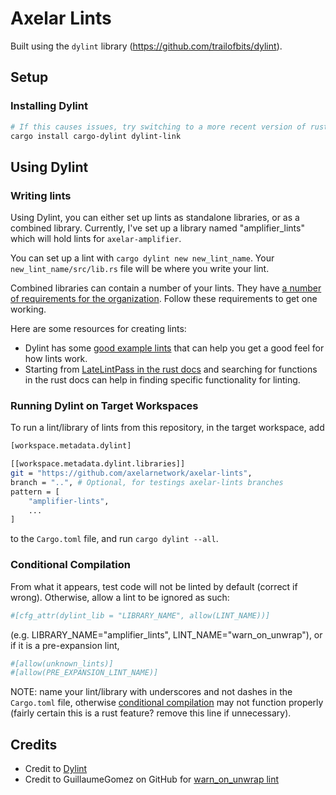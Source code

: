# Axelar Lints

Built using the `dylint` library (https://github.com/trailofbits/dylint).

## Setup

### Installing Dylint

```sh
# If this causes issues, try switching to a more recent version of rust.
cargo install cargo-dylint dylint-link
```

## Using Dylint

### Writing lints

Using Dylint, you can either set up lints as standalone libraries, or as a combined library. Currently, I've set up a library named "amplifier_lints" which will hold lints for `axelar-amplifier`.

You can set up a lint with `cargo dylint new new_lint_name`. Your `new_lint_name/src/lib.rs` file will be where you write your lint. 

Combined libraries can contain a number of your lints. They have [a number of requirements for the organization](https://github.com/trailofbits/dylint/blob/master/examples/general/README.md). Follow these requirements to get one working.

Here are some resources for creating lints:
- Dylint has some [good example lints](https://github.com/trailofbits/dylint/tree/master/examples) that can help you get a good feel for how lints work.
- Starting from [LateLintPass in the rust docs](https://doc.rust-lang.org/1.88.0/nightly-rustc/rustc_lint/trait.LateLintPass.html) and searching for functions in the rust docs can help in finding specific functionality for linting.

### Running Dylint on Target Workspaces 

To run a lint/library of lints from this repository, in the target workspace, add

```sh
[workspace.metadata.dylint]

[[workspace.metadata.dylint.libraries]]
git = "https://github.com/axelarnetwork/axelar-lints",
branch = "..", # Optional, for testings axelar-lints branches
pattern = [
    "amplifier-lints",
    ...
]
```
to the `Cargo.toml` file, and run `cargo dylint --all`.

### Conditional Compilation

From what it appears, test code will not be linted by default (correct if wrong). Otherwise, allow a lint to be ignored as such:

```sh
#[cfg_attr(dylint_lib = "LIBRARY_NAME", allow(LINT_NAME))]
```

(e.g. LIBRARY_NAME="amplifier_lints", LINT_NAME="warn_on_unwrap"), or if it is a pre-expansion lint,

```sh
#[allow(unknown_lints)]
#[allow(PRE_EXPANSION_LINT_NAME)]
```

NOTE: name your lint/library with underscores and not dashes in the `Cargo.toml` file, otherwise [conditional compilation](https://github.com/trailofbits/dylint?tab=readme-ov-file#conditional-compilation) may not function properly (fairly certain this is a rust feature? remove this line if unnecessary).

## Credits

- Credit to [Dylint](https://github.com/trailofbits/dylint)
- Credit to GuillaumeGomez on GitHub for [warn_on_unwrap lint](https://github.com/GuillaumeGomez/rustc-tools-example)
